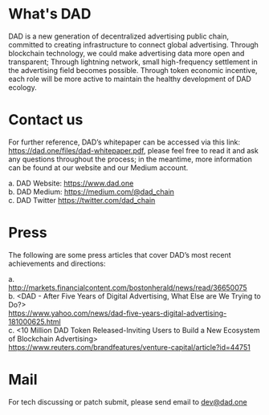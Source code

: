 # What's DAD
DAD is a new generation of decentralized advertising public chain, committed to creating infrastructure to connect global advertising. Through blockchain technology, we could make advertising data more open and transparent; Through lightning network, small high-frequency settlement in the advertising field becomes possible. Through token economic incentive, each role will be more active to maintain the healthy development of DAD ecology.

# Contact us
For further reference, DAD’s whitepaper can be accessed via this link: https://dad.one/files/dad-whitepaper.pdf, please feel free to read it and ask any questions throughout the process; in the meantime, more information can be found at our website and our Medium account.

a. DAD Website: https://www.dad.one <br/>
b. DAD Medium: https://medium.com/@dad_chain<br/>
c. DAD Twitter https://twitter.com/dad_chain<br/>

# Press
The following are some press articles that cover DAD’s most recent achievements and directions:

a. <DAD Aiming at Redefining Digital Advertising Through Distributed Trust Advertising Ecosystem><br/>http://markets.financialcontent.com/bostonherald/news/read/36650075 <br/>
b. <DAD - After Five Years of Digital Advertising, What Else are We Trying to Do?><br/>https://www.yahoo.com/news/dad-five-years-digital-advertising-181000625.html<br/>
c. <10 Million DAD Token Released-Inviting Users to Build a New Ecosystem of Blockchain Advertising><br/>https://www.reuters.com/brandfeatures/venture-capital/article?id=44751<br/>

# Mail
For tech discussing or patch submit, please send email to dev@dad.one
